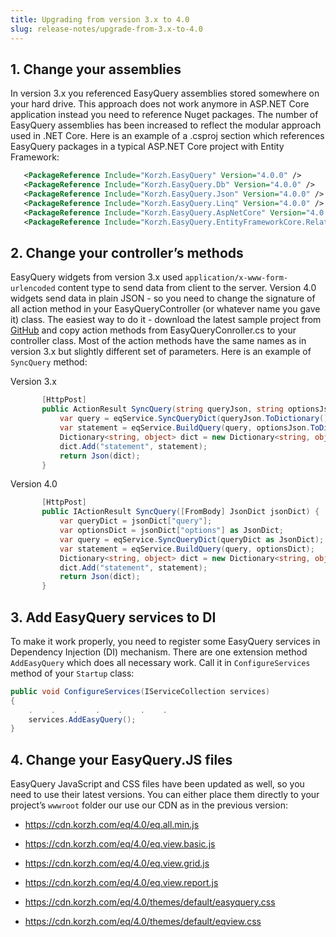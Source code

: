 ```yaml
---
title: Upgrading from version 3.x to 4.0
slug: release-notes/upgrade-from-3.x-to-4.0
---
```



## 1. Change your assemblies
In version 3.x you referenced EasyQuery assemblies stored somewhere on your hard drive. This approach does not work anymore in ASP.NET Core application instead you need to reference Nuget packages.
The number of EasyQuery assemblies has been increased to reflect the modular approach used in .NET Core.
Here is an example of a .csproj section which references EasyQuery packages in a typical ASP.NET Core project with Entity Framework:
 
```xml
   <PackageReference Include="Korzh.EasyQuery" Version="4.0.0" />
   <PackageReference Include="Korzh.EasyQuery.Db" Version="4.0.0" />
   <PackageReference Include="Korzh.EasyQuery.Json" Version="4.0.0" />
   <PackageReference Include="Korzh.EasyQuery.Linq" Version="4.0.0" />
   <PackageReference Include="Korzh.EasyQuery.AspNetCore" Version="4.0.0" />
   <PackageReference Include="Korzh.EasyQuery.EntityFrameworkCore.Relational" Version="4.0.0" />
```
 
## 2. Change your controller’s methods
EasyQuery widgets from version 3.x used `application/x-www-form-urlencoded` content type to send data from client to the server.
Version 4.0 widgets send data in plain JSON - so you need to change the signature of all action method in your EasyQueryController (or whatever name you gave it) class.
The easiest way to do it - download the latest sample project from [GitHub](/https://github.com/easyquery/AspNetCoreSamples) and copy action methods from EasyQueryConroller.cs to your controller class. Most of the action methods have the same names as in version 3.x but slightly different set of parameters.
Here is an example of `SyncQuery` method:
 
Version 3.x
```c#
       [HttpPost]
       public ActionResult SyncQuery(string queryJson, string optionsJson) {
           var query = eqService.SyncQueryDict(queryJson.ToDictionary());
           var statement = eqService.BuildQuery(query, optionsJson.ToDictionary());
           Dictionary<string, object> dict = new Dictionary<string, object>();
           dict.Add("statement", statement);
           return Json(dict);
       }
```
 
Version 4.0
```c#
       [HttpPost]
       public IActionResult SyncQuery([FromBody] JsonDict jsonDict) {
           var queryDict = jsonDict["query"];
           var optionsDict = jsonDict["options"] as JsonDict;
           var query = eqService.SyncQueryDict(queryDict as JsonDict);
           var statement = eqService.BuildQuery(query, optionsDict);
           Dictionary<string, object> dict = new Dictionary<string, object>();
           dict.Add("statement", statement);
           return Json(dict);
       }
```
 
## 3. Add EasyQuery services to DI
To make it work properly, you need to register some EasyQuery services in Dependency Injection (DI) mechanism. There are one extension method `AddEasyQuery` which does all necessary work.
Call it in `ConfigureServices` method of your `Startup` class:
 
```c#
public void ConfigureServices(IServiceCollection services)
{
    .    .    .    .    .    .    .
    services.AddEasyQuery();
}
```

## 4. Change your EasyQuery.JS files
EasyQuery JavaScript and CSS files have been updated as well, so you need to use their latest versions.
You can either place them directly to your project’s `wwwroot` folder our use our CDN as in the previous version:
 
* https://cdn.korzh.com/eq/4.0/eq.all.min.js
* https://cdn.korzh.com/eq/4.0/eq.view.basic.js
* https://cdn.korzh.com/eq/4.0/eq.view.grid.js
* https://cdn.korzh.com/eq/4.0/eq.view.report.js
 
* https://cdn.korzh.com/eq/4.0/themes/default/easyquery.css
* https://cdn.korzh.com/eq/4.0/themes/default/eqview.css